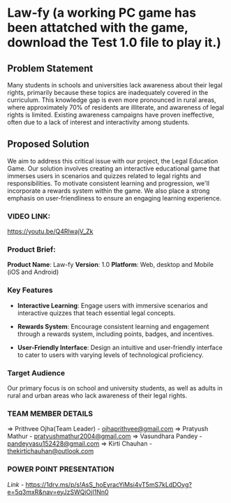 # Law-fy (a working PC game has been attatched with the game, download the Test 1.0 file to play it.)

## Problem Statement
Many students in schools and universities lack awareness about their legal rights, primarily because these topics are inadequately covered in the curriculum. This knowledge gap is even more pronounced in rural areas, where approximately 70% of residents are illiterate, and awareness of legal rights is limited. Existing awareness campaigns have proven ineffective, often due to a lack of interest and interactivity among students.

## Proposed Solution
We aim to address this critical issue with our project, the Legal Education Game. Our solution involves creating an interactive educational game that immerses users in scenarios and quizzes related to legal rights and responsibilities. To motivate consistent learning and progression, we'll incorporate a rewards system within the game. We also place a strong emphasis on user-friendliness to ensure an engaging learning experience.

### VIDEO LINK: 
https://youtu.be/Q4RlwajV_Zk

### Product Brief:
**Product Name**: Law-fy
**Version**: 1.0
**Platform**: Web, desktop and Mobile (iOS and Android)

### Key Features
- **Interactive Learning**: Engage users with immersive scenarios and interactive quizzes that teach essential legal concepts.

- **Rewards System**: Encourage consistent learning and engagement through a rewards system, including points, badges, and incentives.

- **User-Friendly Interface**: Design an intuitive and user-friendly interface to cater to users with varying levels of technological proficiency.

### Target Audience
Our primary focus is on school and university students, as well as adults in rural and urban areas who lack awareness of their legal rights.

### TEAM MEMBER DETAILS
=> Prithvee Ojha(Team Leader) - ojhaprithvee@gmail.com 
=> Pratyush Mathur            - pratyushmathur2004@gmail.com
=> Vasundhara Pandey          - pandeyvasu152428@gmail.com
=> Kirti Chauhan              - thekirtichauhan@outlook.com

### POWER POINT PRESENTATION
*Link* - https://1drv.ms/p/s!AsS_hoEyracYiMsi4vT5mS7kLdDOyg?e=5q3mxR&nav=eyJzSWQiOjI1Nn0
